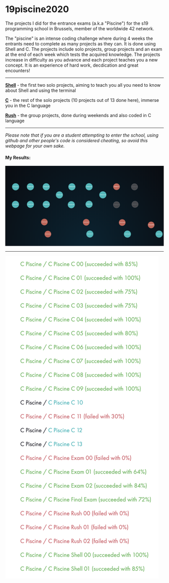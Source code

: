 # 19piscine2020
The projects I did for the entrance exams (a.k.a "Piscine") for the s19 programming school in Brussels, member of the worldwide 42 network.

The "piscine" is an intense coding challenge where during 4 weeks the entrants need to complete as many projects as they can. It is done using Shell and C. The projects include solo projects, group projects and an exam at the end of each week which tests the acquired knowledge. The projects increase in difficulty as you advance and each project teaches you a new concept. It is an experience of hard work, decdication and great encounters! 

------------------------------------------------------
[**Shell**](./Shell) - the first two solo projects, aiming to teach you all you need to know about Shell and using the terminal

[**C**](./C) - the rest of the solo projects (10 projects out of 13 done here), immerse you in the C language 

[**Rush**](./Rush) - the group projects, done during weekends and also coded in C language

------------------------------------------------------

*Please note that if you are a student attempting to enter the school, using github and other people's code is considered cheating, so avoid this webpage for your own sake.*

#### My Results:
![](Images/img.png)

------------------------------------------------------

![](Images/img2.png)
